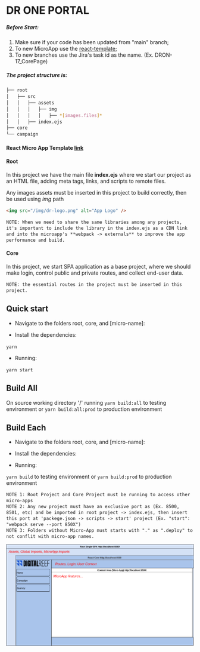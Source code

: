 # DR ONE PORTAL

##### Before Start:

1. Make sure if your code has been updated from "main" branch;
2. To new MicroApp use the [react-template](https://github.com/Digita1Reef/dr-one-react-microapp-template "react-template");
3. To new branches use the Jira's task id as the name. (Ex. DRON-17_CorePage)
##### The project structure is:

```bash
├── root
│   ├── src
│   │   ├── assets
│   │   │   ├── img
│   │   │   │   ├── *[images.files]*
│   │   ├── index.ejs
├── core
└── campaign
```


####  React Micro App Template [link](https://github.com/Digita1Reef/dr-one-react-microapp-template "link")

#### Root

In this project we have the main file **index.ejs** where we start our project as an HTML file, adding meta tags, links, and scripts to remote files.

Any images assets must be inserted in this project to build correctly, then be used using _img_ path

```html
<img src="/img/dr-logo.png" alt="App Logo" />
```

```
NOTE: When we need to share the same libraries among any projects, it's important to include the library in the index.ejs as a CDN link and into the microapp's **webpack -> externals** to improve the app performance and build.
```

#### Core

In this project, we start SPA application as a base project, where we should make login, control public and private routes, and collect end-user data.

```
NOTE: the essential routes in the project must be inserted in this project.
```

## Quick start

- Navigate to the folders root, core, and [micro-name]:

- Install the dependencies:

`yarn`

- Running:

`yarn start`

## Build All

On source working directory '/' running
`yarn build:all` to testing environment or `yarn build:all:prod` to production environment
## Build Each

- Navigate to the folders root, core, and [micro-name]:

- Install the dependencies:

- Running:

`yarn build` to testing environment or `yarn build:prod` to production environment

```
NOTE 1: Root Project and Core Project must be running to access other micro-apps
NOTE 2: Any new project must have an exclusive port as (Ex. 8500, 8501, etc) and be imported in root project -> index.ejs, then insert this port at 'packege.json -> scripts -> start' project (Ex. "start": "webpack serve --port 850X")
NOTE 3: Folders without Micro-App must starts with "." as ".deploy" to not conflit with micro-app names.
```

![scope](single-spa.png "scope")
